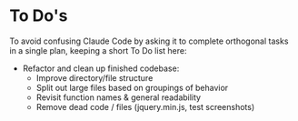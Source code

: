 # To Do's

To avoid confusing Claude Code by asking it to complete orthogonal tasks in a single plan, keeping a short To Do list here:
- Refactor and clean up finished codebase:
  - Improve directory/file structure
  - Split out large files based on groupings of behavior
  - Revisit function names & general readability
  - Remove dead code / files (jquery.min.js, test screenshots)
  
